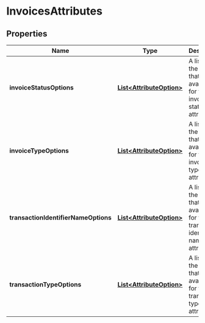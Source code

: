 
# InvoicesAttributes

## Properties
Name | Type | Description | Notes
------------ | ------------- | ------------- | -------------
**invoiceStatusOptions** | [**List&lt;AttributeOption&gt;**](AttributeOption.md) | A list of all the options that are available for the invoice status attribute. |  [optional]
**invoiceTypeOptions** | [**List&lt;AttributeOption&gt;**](AttributeOption.md) | A list of all the options that are available for the invoice type attribute. |  [optional]
**transactionIdentifierNameOptions** | [**List&lt;AttributeOption&gt;**](AttributeOption.md) | A list of all the options that are available for the transaction identifier name attribute. |  [optional]
**transactionTypeOptions** | [**List&lt;AttributeOption&gt;**](AttributeOption.md) | A list of all the options that are available for the transaction type attribute. |  [optional]



